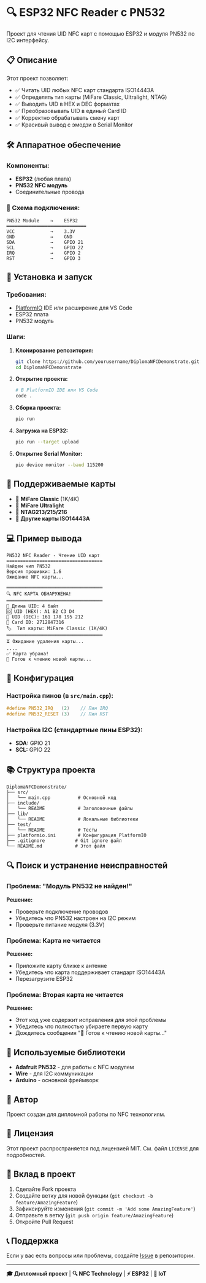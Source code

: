 # 🔍 ESP32 NFC Reader с PN532

Проект для чтения UID NFC карт с помощью ESP32 и модуля PN532 по I2C интерфейсу.

## 📋 Описание

Этот проект позволяет:
- ✅ Читать UID любых NFC карт стандарта ISO14443A
- ✅ Определять тип карты (MiFare Classic, Ultralight, NTAG)
- ✅ Выводить UID в HEX и DEC форматах
- ✅ Преобразовывать UID в единый Card ID
- ✅ Корректно обрабатывать смену карт
- ✅ Красивый вывод с эмодзи в Serial Monitor

## 🛠️ Аппаратное обеспечение

### Компоненты:
- **ESP32** (любая плата)
- **PN532 NFC модуль** 
- Соединительные провода

### 🔌 Схема подключения:

```
PN532 Module    →    ESP32
━━━━━━━━━━━━━━━━━━━━━━━━━━━━━
VCC             →    3.3V
GND             →    GND
SDA             →    GPIO 21
SCL             →    GPIO 22
IRQ             →    GPIO 2
RST             →    GPIO 3
```

## 🚀 Установка и запуск

### Требования:
- [PlatformIO](https://platformio.org/) IDE или расширение для VS Code
- ESP32 плата
- PN532 модуль

### Шаги:

1. **Клонирование репозитория:**
   ```bash
   git clone https://github.com/yourusername/DiplomaNFCDemonstrate.git
   cd DiplomaNFCDemonstrate
   ```

2. **Открытие проекта:**
   ```bash
   # В PlatformIO IDE или VS Code
   code .
   ```

3. **Сборка проекта:**
   ```bash
   pio run
   ```

4. **Загрузка на ESP32:**
   ```bash
   pio run --target upload
   ```

5. **Открытие Serial Monitor:**
   ```bash
   pio device monitor --baud 115200
   ```

## 📱 Поддерживаемые карты

- 🎯 **MiFare Classic** (1K/4K)
- 🎯 **MiFare Ultralight**
- 🎯 **NTAG213/215/216**
- 🎯 **Другие карты ISO14443A**

## 💻 Пример вывода

```
PN532 NFC Reader - Чтение UID карт
===================================
Найден чип PN532
Версия прошивки: 1.6
Ожидание NFC карты...

═══════════════════════════════════
🔍 NFC КАРТА ОБНАРУЖЕНА!
═══════════════════════════════════
📱 Длина UID: 4 байт
🆔 UID (HEX): A1 B2 C3 D4
🔢 UID (DEC): 161 178 195 212
🎯 Card ID: 2712847316
🏷️  Тип карты: MiFare Classic (1K/4K)
═══════════════════════════════════
⏳ Ожидание удаления карты...
....
✅ Карта убрана!
🔄 Готов к чтению новой карты...
```

## 🔧 Конфигурация

### Настройка пинов (в `src/main.cpp`):
```cpp
#define PN532_IRQ   (2)    // Пин IRQ
#define PN532_RESET (3)    // Пин RST
```

### Настройка I2C (стандартные пины ESP32):
- **SDA:** GPIO 21
- **SCL:** GPIO 22

## 📚 Структура проекта

```
DiplomaNFCDemonstrate/
├── src/
│   └── main.cpp          # Основной код
├── include/
│   └── README            # Заголовочные файлы
├── lib/
│   └── README            # Локальные библиотеки
├── test/
│   └── README            # Тесты
├── platformio.ini        # Конфигурация PlatformIO
├── .gitignore           # Git ignore файл
└── README.md            # Этот файл
```

## 🔍 Поиск и устранение неисправностей

### Проблема: "Модуль PN532 не найден!"
**Решение:** 
- Проверьте подключение проводов
- Убедитесь что PN532 настроен на I2C режим
- Проверьте питание модуля (3.3V)

### Проблема: Карта не читается
**Решение:**
- Приложите карту ближе к антенне
- Убедитесь что карта поддерживает стандарт ISO14443A
- Перезагрузите ESP32

### Проблема: Вторая карта не читается
**Решение:**
- Этот код уже содержит исправления для этой проблемы
- Убедитесь что полностью убираете первую карту
- Дождитесь сообщения "🔄 Готов к чтению новой карты..."

## 📖 Используемые библиотеки

- **Adafruit PN532** - для работы с NFC модулем
- **Wire** - для I2C коммуникации
- **Arduino** - основной фреймворк

## 👤 Автор

Проект создан для дипломной работы по NFC технологиям.

## 📄 Лицензия

Этот проект распространяется под лицензией MIT. См. файл `LICENSE` для подробностей.

## 🤝 Вклад в проект

1. Сделайте Fork проекта
2. Создайте ветку для новой функции (`git checkout -b feature/AmazingFeature`)
3. Зафиксируйте изменения (`git commit -m 'Add some AmazingFeature'`)
4. Отправьте в ветку (`git push origin feature/AmazingFeature`)
5. Откройте Pull Request

## 📞 Поддержка

Если у вас есть вопросы или проблемы, создайте [Issue](https://github.com/yourusername/DiplomaNFCDemonstrate/issues) в репозитории.

---

**🎓 Дипломный проект** | **🔍 NFC Technology** | **⚡ ESP32** | **📡 IoT** 